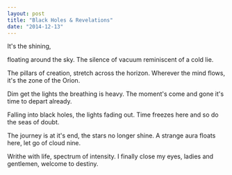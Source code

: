```yaml
---
layout: post
title: "Black Holes & Revelations"
date: "2014-12-13"
---
```


It's the shining,

floating around the sky. The silence of vacuum reminiscent of a cold lie.

The pillars of creation,  stretch across the horizon. Wherever the mind flows, it's the zone of the Orion.

Dim get the lights the breathing is heavy. The moment's come and gone it's time to depart already.

Falling into black holes, the lights fading out. Time freezes here and so do the seas of doubt.

The journey is at it's end, the stars no longer shine. A strange aura floats here, let go of cloud nine.

Writhe with life, spectrum of intensity. I finally close my eyes, ladies and gentlemen, welcome to destiny.
